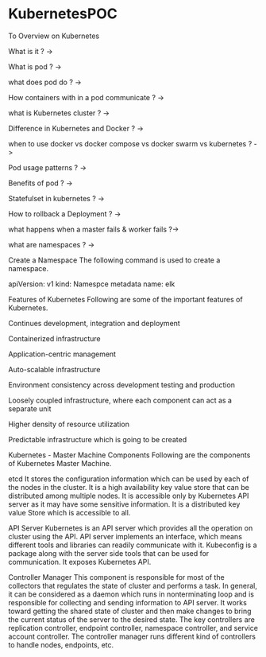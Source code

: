 # KubernetesPOC
To Overview on Kubernetes

What is it ? ->

What is pod ? ->

what does pod do ? ->

How containers with in a pod communicate ? -> 

what is Kubernetes cluster ? -> 

Difference in Kubernetes and Docker ? ->

when to use docker vs docker compose vs docker swarm vs kubernetes ? ->

Pod usage patterns ? ->

Benefits of pod ? ->

Statefulset in kubernetes ? ->

How to rollback a Deployment ? ->

what happens when a master fails & worker fails ?->

what are namespaces ? ->


Create a Namespace
The following command is used to create a namespace.

apiVersion: v1
kind: Namespce
metadata
   name: elk



Features of Kubernetes
Following are some of the important features of Kubernetes.

Continues development, integration and deployment

Containerized infrastructure

Application-centric management

Auto-scalable infrastructure

Environment consistency across development testing and production

Loosely coupled infrastructure, where each component can act as a separate unit

Higher density of resource utilization

Predictable infrastructure which is going to be created


Kubernetes - Master Machine Components
Following are the components of Kubernetes Master Machine.

etcd
It stores the configuration information which can be used by each of the nodes in the cluster. It is a high availability key value store that can be distributed among multiple nodes. It is accessible only by Kubernetes API server as it may have some sensitive information. It is a distributed key value Store which is accessible to all.

API Server
Kubernetes is an API server which provides all the operation on cluster using the API. API server implements an interface, which means different tools and libraries can readily communicate with it. Kubeconfig is a package along with the server side tools that can be used for communication. It exposes Kubernetes API.

Controller Manager
This component is responsible for most of the collectors that regulates the state of cluster and performs a task. In general, it can be considered as a daemon which runs in nonterminating loop and is responsible for collecting and sending information to API server. It works toward getting the shared state of cluster and then make changes to bring the current status of the server to the desired state. The key controllers are replication controller, endpoint controller, namespace controller, and service account controller. The controller manager runs different kind of controllers to handle nodes, endpoints, etc.
